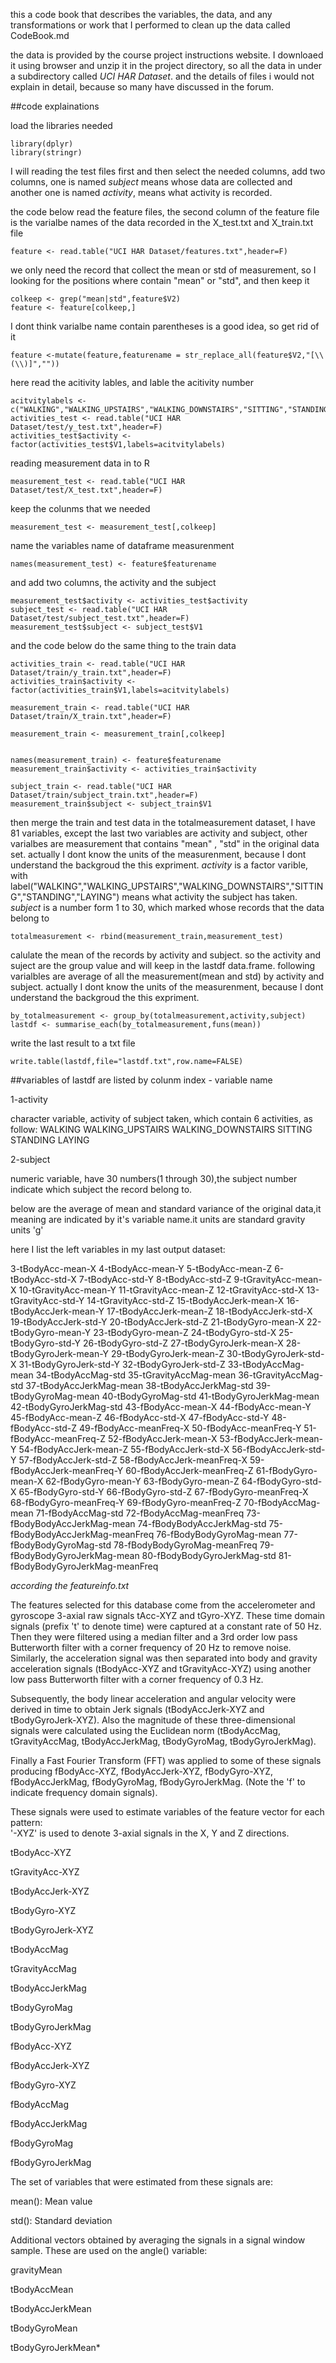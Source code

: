  this a code book that describes the variables, the data, and any transformations or work that I performed to clean up the data called CodeBook.md
 
the data is provided by the course project instructions website. I downloaed it using browser and unzip it in the project directory, so all the data in under a subdirectory called *UCI HAR Dataset*. and the details of files i would not explain in detail, because so many have discussed in the forum.

 
##code explainations

load the libraries needed
```{r}
library(dplyr)
library(stringr)
```

I will reading the test files first and then select the needed columns, add two columns, one is  named *subject* means whose data are collected and another one is named *activity*, means what activity is recorded.


the code below read the feature files, the second column of the feature file is the varialbe names of the data recorded in the X_test.txt and  X_train.txt file 
```{r}
feature <- read.table("UCI HAR Dataset/features.txt",header=F)
```
we only need the record that collect the mean or std of measurement, so I looking for the positions where contain "mean" or "std", and then keep it
```{r}
colkeep <- grep("mean|std",feature$V2)
feature <- feature[colkeep,]
```

I dont think varialbe name contain parentheses  is a good idea, so get rid of it
```{r}
feature <-mutate(feature,featurename = str_replace_all(feature$V2,"[\\(\\)]",""))
```

here read the acitivity lables, and lable the acitivity number
```{r}
acitvitylabels <- c("WALKING","WALKING_UPSTAIRS","WALKING_DOWNSTAIRS","SITTING","STANDING","LAYING")
activities_test <- read.table("UCI HAR Dataset/test/y_test.txt",header=F)
activities_test$activity <- factor(activities_test$V1,labels=acitvitylabels)
```


reading measurement data in to R
```{r}
measurement_test <- read.table("UCI HAR Dataset/test/X_test.txt",header=F)
```

keep the colunms that we needed
```{r}
measurement_test <- measurement_test[,colkeep]
```

name the variables name of dataframe measurenment
```{r}
names(measurement_test) <- feature$featurename
```

and add two columns, the activity and the subject
```{r}
measurement_test$activity <- activities_test$activity
subject_test <- read.table("UCI HAR Dataset/test/subject_test.txt",header=F)
measurement_test$subject <- subject_test$V1
```


and the code below do the same thing to the train data

```{r}
activities_train <- read.table("UCI HAR Dataset/train/y_train.txt",header=F)
activities_train$activity <- factor(activities_train$V1,labels=acitvitylabels)

measurement_train <- read.table("UCI HAR Dataset/train/X_train.txt",header=F)

measurement_train <- measurement_train[,colkeep]


names(measurement_train) <- feature$featurename
measurement_train$activity <- activities_train$activity

subject_train <- read.table("UCI HAR Dataset/train/subject_train.txt",header=F)
measurement_train$subject <- subject_train$V1
```

then merge the train and test data
in the totalmeasurement dataset, I have 81 variables, except the last two variables are activity and subject, other varialbes are measurement that contains "mean" , "std"  in the original data set.  actually I dont know the units of the measurenment, because I dont understand the backgroud the this expriment.
*activity* is a factor varible, with label("WALKING","WALKING_UPSTAIRS","WALKING_DOWNSTAIRS","SITTING","STANDING","LAYING") means what activity the subject has taken.
*subject* is a number form 1 to 30, which marked whose records that the data  belong to

```{r}
totalmeasurement <- rbind(measurement_train,measurement_test)
```


calulate the mean of the records by activity and subject.
so the activity and suject are the group value and will keep in the lastdf data.frame. following varialbles are average of all the measurement(mean and std) by activity and subject. actually I dont know the units of the measurenment, because I dont understand the backgroud the this expriment.
```{r}
by_totalmeasurement <- group_by(totalmeasurement,activity,subject)
lastdf <- summarise_each(by_totalmeasurement,funs(mean)) 
```

write the last result to a txt file 
```{r}
write.table(lastdf,file="lastdf.txt",row.name=FALSE)
```

##variables of lastdf are listed by  colunm index - variable name 

1-activity 

  character variable,  activity of subject taken, which contain 6 activities, as follow:
  WALKING
  WALKING_UPSTAIRS
  WALKING_DOWNSTAIRS
  SITTING
  STANDING
  LAYING
  
2-subject

  numeric variable, have 30 numbers(1 through 30),the subject number indicate which subject the record belong to.
  
  
below are the average  of mean and standard variance of the original data,it meaning are indicated by it's variable name.it units are standard gravity units 'g'



here I list the left variables in my last output dataset:


3-tBodyAcc-mean-X
4-tBodyAcc-mean-Y
5-tBodyAcc-mean-Z
6-tBodyAcc-std-X
7-tBodyAcc-std-Y
8-tBodyAcc-std-Z
9-tGravityAcc-mean-X
10-tGravityAcc-mean-Y
11-tGravityAcc-mean-Z
12-tGravityAcc-std-X
13-tGravityAcc-std-Y
14-tGravityAcc-std-Z
15-tBodyAccJerk-mean-X
16-tBodyAccJerk-mean-Y
17-tBodyAccJerk-mean-Z
18-tBodyAccJerk-std-X
19-tBodyAccJerk-std-Y
20-tBodyAccJerk-std-Z
21-tBodyGyro-mean-X
22-tBodyGyro-mean-Y
23-tBodyGyro-mean-Z
24-tBodyGyro-std-X
25-tBodyGyro-std-Y
26-tBodyGyro-std-Z
27-tBodyGyroJerk-mean-X
28-tBodyGyroJerk-mean-Y
29-tBodyGyroJerk-mean-Z
30-tBodyGyroJerk-std-X
31-tBodyGyroJerk-std-Y
32-tBodyGyroJerk-std-Z
33-tBodyAccMag-mean
34-tBodyAccMag-std
35-tGravityAccMag-mean
36-tGravityAccMag-std
37-tBodyAccJerkMag-mean
38-tBodyAccJerkMag-std
39-tBodyGyroMag-mean
40-tBodyGyroMag-std
41-tBodyGyroJerkMag-mean
42-tBodyGyroJerkMag-std
43-fBodyAcc-mean-X
44-fBodyAcc-mean-Y
45-fBodyAcc-mean-Z
46-fBodyAcc-std-X
47-fBodyAcc-std-Y
48-fBodyAcc-std-Z
49-fBodyAcc-meanFreq-X
50-fBodyAcc-meanFreq-Y
51-fBodyAcc-meanFreq-Z
52-fBodyAccJerk-mean-X
53-fBodyAccJerk-mean-Y
54-fBodyAccJerk-mean-Z
55-fBodyAccJerk-std-X
56-fBodyAccJerk-std-Y
57-fBodyAccJerk-std-Z
58-fBodyAccJerk-meanFreq-X
59-fBodyAccJerk-meanFreq-Y
60-fBodyAccJerk-meanFreq-Z
61-fBodyGyro-mean-X
62-fBodyGyro-mean-Y
63-fBodyGyro-mean-Z
64-fBodyGyro-std-X
65-fBodyGyro-std-Y
66-fBodyGyro-std-Z
67-fBodyGyro-meanFreq-X
68-fBodyGyro-meanFreq-Y
69-fBodyGyro-meanFreq-Z
70-fBodyAccMag-mean
71-fBodyAccMag-std
72-fBodyAccMag-meanFreq
73-fBodyBodyAccJerkMag-mean
74-fBodyBodyAccJerkMag-std
75-fBodyBodyAccJerkMag-meanFreq
76-fBodyBodyGyroMag-mean
77-fBodyBodyGyroMag-std
78-fBodyBodyGyroMag-meanFreq
79-fBodyBodyGyroJerkMag-mean
80-fBodyBodyGyroJerkMag-std
81-fBodyBodyGyroJerkMag-meanFreq



*according the featureinfo.txt*


The features selected for this database come from the accelerometer and gyroscope 3-axial raw signals tAcc-XYZ and tGyro-XYZ. These time domain signals (prefix 't' to denote time) were captured at a constant rate of 50 Hz. Then they were filtered using a median filter and a 3rd order low pass Butterworth filter with a corner frequency of 20 Hz to remove noise. Similarly, the acceleration signal was then separated into body and gravity acceleration signals (tBodyAcc-XYZ and tGravityAcc-XYZ) using another low pass Butterworth filter with a corner frequency of 0.3 Hz. 



Subsequently, the body linear acceleration and angular velocity were derived in time to obtain Jerk signals (tBodyAccJerk-XYZ and tBodyGyroJerk-XYZ). Also the magnitude of these three-dimensional signals were calculated using the Euclidean norm (tBodyAccMag, tGravityAccMag, tBodyAccJerkMag, tBodyGyroMag, tBodyGyroJerkMag). 



Finally a Fast Fourier Transform (FFT) was applied to some of these signals producing fBodyAcc-XYZ, fBodyAccJerk-XYZ, fBodyGyro-XYZ, fBodyAccJerkMag, fBodyGyroMag, fBodyGyroJerkMag. (Note the 'f' to indicate frequency domain signals). 



These signals were used to estimate variables of the feature vector for each pattern:  
'-XYZ' is used to denote 3-axial signals in the X, Y and Z directions.

tBodyAcc-XYZ


tGravityAcc-XYZ


tBodyAccJerk-XYZ


tBodyGyro-XYZ


tBodyGyroJerk-XYZ


tBodyAccMag


tGravityAccMag


tBodyAccJerkMag


tBodyGyroMag


tBodyGyroJerkMag


fBodyAcc-XYZ


fBodyAccJerk-XYZ


fBodyGyro-XYZ


fBodyAccMag


fBodyAccJerkMag


fBodyGyroMag




fBodyGyroJerkMag



The set of variables that were estimated from these signals are: 


mean(): Mean value


std(): Standard deviation


Additional vectors obtained by averaging the signals in a signal window sample. These are used on the angle() variable:


gravityMean


tBodyAccMean


tBodyAccJerkMean


tBodyGyroMean


tBodyGyroJerkMean*


